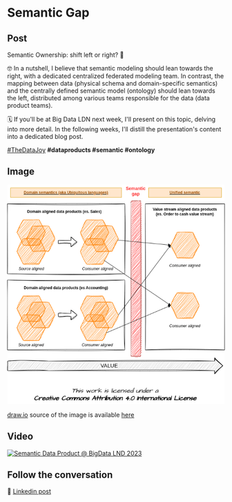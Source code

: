 # Semantic Gap

## Post
Semantic Ownership: shift left or right? 🤔 

🤓 In a nutshell, I believe that semantic modeling should lean towards the right, with a dedicated centralized federated modeling team. In contrast, the mapping between data (physical schema and domain-specific semantics) and the centrally defined semantic model (ontology) should lean towards the left, distributed among various teams responsible for the data (data product teams).

🗓 If you'll be at Big Data LDN next week, I'll present on this topic, delving into more detail. In the following weeks, I'll distill the presentation's content into a dedicated blog post. 

[#TheDataJoy](https://www.linkedin.com/feed/hashtag/?keywords=thedatajoy) **#dataproducts #semantic #ontology** 

## Image

![001-semantic-gap.png](/images/001-semantic-gap.png "Semantic Gap")

[draw.io](https://app.diagrams.net/) source of the image is available [here](images/001-semantic-gap.drawio) 

## Video

[![Semantic Data Product @ BigData LND 2023](https://img.youtube.com/vi/ap8pWiRBvJQ/0.jpg)](https://www.youtube.com/watch?v=ap8pWiRBvJQ)

## Follow the conversation

🔵 [Linkedin post](https://www.linkedin.com/posts/andreagioia_thedatajoy-dataproducts-semantic-activity-7108508012373274624-a3R0)


